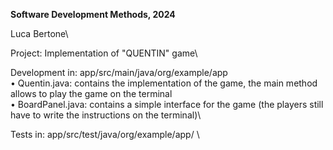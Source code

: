**Software Development Methods, 2024** <br/>

Luca Bertone\

Project: Implementation of "QUENTIN" game\


Development in: app/src/main/java/org/example/app\
  • Quentin.java: contains the implementation of the game, the main method allows to play the game on the terminal\
  • BoardPanel.java: contains a simple interface for the game (the players still have to write the instructions on the terminal)\

Tests in: app/src/test/java/org/example/app/ \
